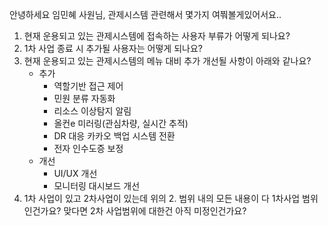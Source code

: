 안녕하세요 임민혜 사원님, 관제시스템 관련해서 몇가지 여쭤볼게있어서요..

1. 현재 운용되고 있는 관제시스템에 접속하는 사용자 부류가 어떻게 되나요?
2. 1차 사업 종료 시 추가될 사용자는 어떻게 되나요?
3. 현재 운용되고 있는 관제시스템의 메뉴 대비 추가 개선될 사항이 아래와 같나요?
	- 추가
		- 역할기반 접근 제어
		- 민원 분류 자동화
		- 리소스 이상탐지 알림
		- 올컨e 미러링(관심차량, 실시간 추적)
		- DR 대응 카카오 백업 시스템 전환
		- 전자 인수도증 보정
	- 개선
		- UI/UX 개선
		- 모니터링 대시보드 개선
4. 1차 사업이 있고 2차사업이 있는데 위의 2. 범위 내의 모든 내용이 다 1차사업 범위인건가요? 맞다면 2차 사업범위에 대한건 아직 미정인건가요?
